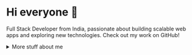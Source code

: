 # Hi everyone :wave:

Full Stack Developer from India, passionate about building scalable web apps and exploring new technologies. Check out my work on GitHub!


<details>
<summary>
  More stuff about me
</summary>

## Quick overview


#### GitHub stats 
<a href="https://github.com/anuraghazra/github-readme-stats"> <img align="center" src="https://github-readme-stats.anuraghazra1.vercel.app/api?username=schnrj&show_icons=true&line_height=27&include_all_commits=true&count_private=true" alt="Sachin Raj's GitHub stats" /> </a>


### What I do

I’m currently working on projects using the MERN stack and improving my skills in Data Structures and Algorithms (DSA). I’m passionate about Open Source and looking forward to contributing to meaningful projects. I enjoy building web apps and solving problems through coding.

## My Skills 📜

### Web Technologies
- JavaScript
- Node.js
- Express.js
- React
- HTML, CSS
- MongoDB
- MySQL

### Application Development
- C++ (Proficient)
- Python (Proficient)

### Machine Learning
- TensorFlow
- NumPy
- Pandas


### Languages 🌐

| Language      | Proficiency |
| ------------- | ----------- |
| English       | C2          |
| Hindi         | C2          |

## What I'm Currently Learning 📚

- Exploring more in development and working on building something great
- Diving into Deep Learning
- Experimenting with JavaScript

## You Can Connect With Me At 📬

| Platform  | Link                                             |
| --------- | ------------------------------------------------ |
| LeetCode  | [My LeetCode Profile](https://leetcode.com/u/Sachin___Raj/) |
| LinkedIn  | [My LinkedIn Profile](https://www.linkedin.com/in/sachin-raj-202a55256/) |
| GitHub    | [My GitHub Profile](https://github.com/schnrj) |
| Portfolio | [My Portfolio](https://your-portfolio-link.com/) |

